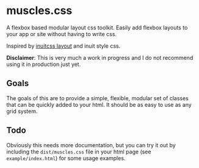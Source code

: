 muscles.css
===========

A flexbox based modular layout css toolkit. Easily add flexbox layouts to your
app or site without having to write css.

Inspired by [inuitcss layout](https://github.com/inuitcss/objects.layout) and
inuit style css.

**Disclaimer**: This is very much a work in progress and I do not recommend
using it in production just yet.

Goals
-----

The goals of this are to provide a simple, flexible, modular set of classes
that can be quickly added to your html. It should be as easy to use as any
grid system.

Todo
----

Obviously this needs more documentation, but you can try it out by including
the `dist/muscles.css` file in your html page (see `example/index.html`) for
some usage examples.
